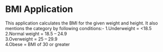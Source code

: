 # BMI Application

This application calculates the BMI for the given weight and height. It also mentions the category by following conditions:-
1.Underweight = <18.5  
2.Normal weight = 18.5 – 24.9  
3.Overweight = 25 – 29.9   
4.Obese = BMI of 30 or greater  
